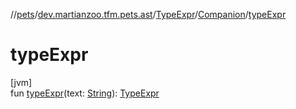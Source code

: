 //[pets](../../../../index.md)/[dev.martianzoo.tfm.pets.ast](../../index.md)/[TypeExpr](../index.md)/[Companion](index.md)/[typeExpr](type-expr.md)

# typeExpr

[jvm]\
fun [typeExpr](type-expr.md)(text: [String](https://kotlinlang.org/api/latest/jvm/stdlib/kotlin/-string/index.html)): [TypeExpr](../index.md)
